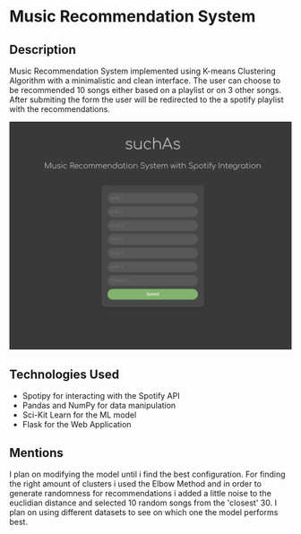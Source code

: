 # Music Recommendation System

## Description

Music Recommendation System implemented using K-means Clustering Algorithm with a minimalistic and clean interface. The user can choose to be recommended 10 songs either based on a playlist or on 3 other songs. After submiting the form the user will be redirected to the a spotify playlist with the recommendations.

![alt text](https://github.com/cosminstr/Music-Recommendation-System/blob/main/resources/webapp.png)

## Technologies Used

- Spotipy for interacting with the Spotify API
- Pandas and NumPy for data manipulation
- Sci-Kit Learn for the ML model
- Flask for the Web Application

## Mentions

I plan on modifying the model until i find the best configuration. For finding the right amount of clusters i used the Elbow Method and in order to generate randomness for recommendations i added a little noise to the euclidian distance and selected 10 random songs from the 'closest' 30. I plan on using different datasets to see on which one the model performs best.


